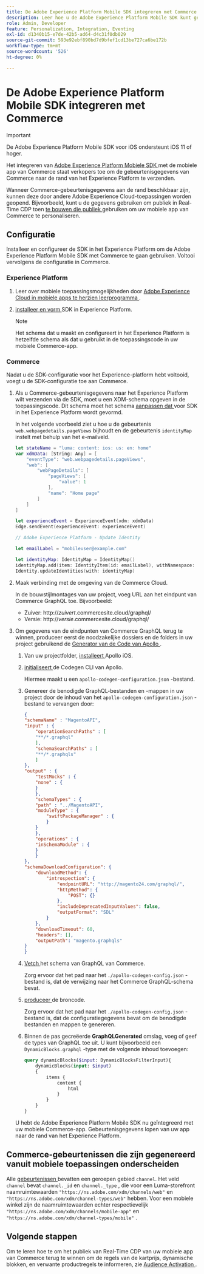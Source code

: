 ```yaml
---
title: De Adobe Experience Platform Mobile SDK integreren met Commerce
description: Leer hoe u de Adobe Experience Platform Mobile SDK kunt gebruiken met uw headless of aangepaste Commerce-winkel.
role: Admin, Developer
feature: Personalization, Integration, Eventing
exl-id: d1340b15-e7de-42b5-ad64-d4c31f0db029
source-git-commit: 593e92ebf890bd7d9bfef1cd13be727ca6be172b
workflow-type: tm+mt
source-wordcount: '526'
ht-degree: 0%

---
```


# De Adobe Experience Platform Mobile SDK integreren met Commerce

>[!IMPORTANT]
>
>De Adobe Experience Platform Mobile SDK voor iOS ondersteunt iOS 11 of hoger.

Het integreren van [ Adobe Experience Platform Mobiele SDK ](https://developer.adobe.com/client-sdks/home/) met de mobiele app van Commerce staat verkopers toe om de gebeurtenisgegevens van Commerce [ ](events.md) naar de rand van het Experience Platform te verzenden.

Wanneer Commerce-gebeurtenisgegevens aan de rand beschikbaar zijn, kunnen deze door andere Adobe Experience Cloud-toepassingen worden geopend. Bijvoorbeeld, kunt u de gegevens gebruiken om publiek in Real-Time CDP toen [ te bouwen die publiek ](https://experienceleague.adobe.com/docs/commerce-admin/customers/audience-activation.html) gebruiken om uw mobiele app van Commerce te personaliseren.

## Configuratie

Installeer en configureer de SDK in het Experience Platform om de Adobe Experience Platform Mobile SDK met Commerce te gaan gebruiken. Voltooi vervolgens de configuratie in Commerce.

### Experience Platform

1. Leer over mobiele toepassingsmogelijkheden door [ Adobe Experience Cloud in mobiele apps te herzien leerprogramma ](https://experienceleague.adobe.com/docs/platform-learn/implement-mobile-sdk/overview.html).

1. [ installeer en vorm ](https://developer.adobe.com/client-sdks/documentation/getting-started/) SDK in Experience Platform.

   >[!NOTE]
   >
   >Het schema dat u maakt en configureert in het Experience Platform is hetzelfde schema als dat u gebruikt in de toepassingscode in uw mobiele Commerce-app.

### Commerce

Nadat u de SDK-configuratie voor het Experience-platform hebt voltooid, voegt u de SDK-configuratie toe aan Commerce.

1. Als u Commerce-gebeurtenisgegevens naar het Experience Platform wilt verzenden via de SDK, moet u een XDM-schema opgeven in de toepassingscode. Dit schema moet het schema [ aanpassen dat ](https://developer.adobe.com/client-sdks/home/getting-started/set-up-schemas-and-datasets/) voor SDK in het Experience Platform wordt gevormd.

   In het volgende voorbeeld ziet u hoe u de gebeurtenis `web.webpagedetails.pageViews` bijhoudt en de gebeurtenis `identityMap` instelt met behulp van het e-mailveld.

   ```swift
   let stateName = "luma: content: ios: us: en: home"
   var xdmData: [String: Any] = [
       "eventType": "web.webpagedetails.pageViews",
       "web": [
           "webPageDetails": [
               "pageViews": [
                   "value": 1
               ],
               "name": "Home page"
           ]
       ]
   ]
   
   let experienceEvent = ExperienceEvent(xdm: xdmData)
   Edge.sendEvent(experienceEvent: experienceEvent)
   
   // Adobe Experience Platform - Update Identity
   
   let emailLabel = "mobileuser@example.com"
   
   let identityMap: IdentityMap = IdentityMap()
   identityMap.add(item: IdentityItem(id: emailLabel), withNamespace: "Email")
   Identity.updateIdentities(with: identityMap)
   ```

1. Maak verbinding met de omgeving van de Commerce Cloud.

   In de bouwstijlmontages van uw project, voeg URL aan het eindpunt van Commerce GraphQL toe. Bijvoorbeeld:

   - Zuiver: http://_zuivert_.commercesite.cloud/graphql/
   - Versie: http://_versie_.commercesite.cloud/graphql/

1. Om gegevens van de eindpunten van Commerce GraphQL terug te winnen, produceer eerst de noodzakelijke dossiers en de folders in uw project gebruikend de [ Generator van de Code van Apollo ](https://www.apollographql.com/docs/ios/).

   1. Van uw projectfolder, [ installeert ](https://www.apollographql.com/docs/ios/get-started#1-install-the-apollo-frameworks) Apollo iOS.

   1. [ initialiseert ](https://www.apollographql.com/docs/ios/code-generation/codegen-cli/#initialize) de Codegen CLI van Apollo.

      Hiermee maakt u een `apollo-codegen-configuration.json` -bestand.

   1. Genereer de benodigde GraphQL-bestanden en -mappen in uw project door de inhoud van het `apollo-codegen-configuration.json` -bestand te vervangen door:

      ```json
      {
      "schemaName" : "MagentoAPI",
      "input" : {
          "operationSearchPaths" : [
          "**/*.graphql"
          ],
          "schemaSearchPaths" : [
          "**/*.graphqls"
          ]
      },
      "output" : {
          "testMocks" : {
          "none" : {
          }
          },
          "schemaTypes" : {
          "path" : "../MagentoAPI",
          "moduleType" : {
              "swiftPackageManager" : {
              }
          }
          },
          "operations" : {
          "inSchemaModule" : {
          }
          }
      },
      "schemaDownloadConfiguration": {
          "downloadMethod": {
              "introspection": {
                  "endpointURL": "http://magento24.com/graphql/",
                  "httpMethod": {
                      "POST": {}
                  },
                  "includeDeprecatedInputValues": false,
                  "outputFormat": "SDL"
              }
          },
          "downloadTimeout": 60,
          "headers": [],
          "outputPath": "magento.graphqls"
      }
      }
      ```

   1. [ Vetch ](https://www.apollographql.com/docs/ios/code-generation/codegen-cli/#fetch-schema) het schema van GraphQL van Commerce.

      Zorg ervoor dat het pad naar het `./apollo-codegen-config.json` -bestand is, dat de verwijzing naar het Commerce GraphQL-schema bevat.

   1. [ produceer ](https://www.apollographql.com/docs/ios/code-generation/codegen-cli/#generate) de broncode.

      Zorg ervoor dat het pad naar het `./apollo-codegen-config.json` -bestand is, dat de configuratiegegevens bevat om de benodigde bestanden en mappen te genereren.

   1. Binnen de pas gecreëerde **GraphQLGenerated** omslag, voeg of geef de types van GraphQL toe uit. U kunt bijvoorbeeld een `DynamicBlocks.graphql` -type met de volgende inhoud toevoegen:

      ```graphql
      query dynamicBlocks($input: DynamicBlocksFilterInput){
          dynamicBlocks(input: $input)
          {
              items {
                  content {
                      html
                  }
              }
          }
      }
      ```

   U hebt de Adobe Experience Platform Mobile SDK nu geïntegreerd met uw mobiele Commerce-app. Gebeurtenisgegevens lopen van uw app naar de rand van het Experience Platform.

## Commerce-gebeurtenissen die zijn gegenereerd vanuit mobiele toepassingen onderscheiden

Alle [ gebeurtenissen ](events.md) bevatten een geroepen gebied `channel`. Het veld `channel` bevat `channel._id` en `channel._type` , die voor een Luma-storefront naamruimtewaarden `"https://ns.adobe.com/xdm/channels/web"` en `"https://ns.adobe.com/xdm/channel-types/web"` hebben. Voor een mobiele winkel zijn de naamruimtewaarden echter respectievelijk `"https://ns.adobe.com/xdm/channels/mobile-app"` en `"https://ns.adobe.com/xdm/channel-types/mobile"` .

## Volgende stappen

Om te leren hoe te om het publiek van Real-Time CDP van uw mobiele app van Commerce terug te winnen om de regels van de kartprijs, dynamische blokken, en verwante productregels te informeren, zie [ Audience Activation ](https://experienceleague.adobe.com/docs/commerce-admin/customers/audience-activation.html#retrieve-audiences-using-the-adobe-experience-platform-mobile-sdk).
